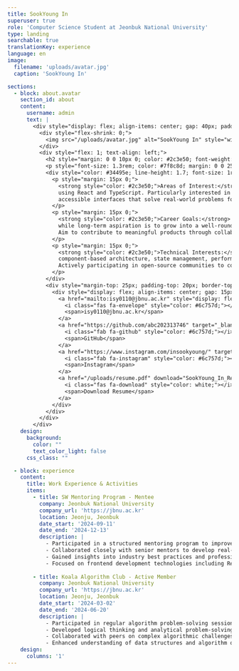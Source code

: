 ```yaml
---
title: SookYoung In
superuser: true
role: 'Computer Science Student at Jeonbuk National University'
type: landing
searchable: true
translationKey: experience
language: en
image:
  filename: 'uploads/avatar.jpg'
  caption: 'SookYoung In'

sections:
  - block: about.avatar
    section_id: about
    content:
      username: admin
      text: |
        <div style="display: flex; align-items: center; gap: 40px; padding: 40px 20px; max-width: 1000px; margin: 0 auto;">
          <div style="flex-shrink: 0;">
            <img src="/uploads/avatar.jpg" alt="SookYoung In" style="width: 200px; height: 200px; border-radius: 50%; object-fit: cover; box-shadow: 0 4px 20px rgba(0,0,0,0.1);">
          </div>
          <div style="flex: 1; text-align: left;">
            <h2 style="margin: 0 0 10px 0; color: #2c3e50; font-weight: 700; font-size: 2.2rem;">SookYoung In</h2>
            <p style="font-size: 1.3rem; color: #7f8c8d; margin: 0 0 25px 0; font-weight: 500;">3rd Year Student, Computer Science & AI, Jeonbuk National University</p>
            <div style="color: #34495e; line-height: 1.7; font-size: 1rem;">
              <p style="margin: 15px 0;">
                <strong style="color: #2c3e50;">Areas of Interest:</strong> Passionate about frontend development with a deep focus on modern web applications 
                using React and TypeScript. Particularly interested in user experience (UX) design, creating intuitive and 
                accessible interfaces that solve real-world problems for users.
              </p>
              <p style="margin: 15px 0;">
                <strong style="color: #2c3e50;">Career Goals:</strong> Short-term goal is to gain practical experience as a frontend specialist, 
                while long-term aspiration is to grow into a well-rounded full-stack developer. 
                Aim to contribute to meaningful products through collaborative teamwork and innovative solutions.
              </p>
              <p style="margin: 15px 0;">
                <strong style="color: #2c3e50;">Technical Interests:</strong> Deeply studying core modern web development concepts including 
                component-based architecture, state management, performance optimization, and responsive design. 
                Actively participating in open-source communities to continuously expand knowledge and skills.
              </p>
            </div>
            <div style="margin-top: 25px; padding-top: 20px; border-top: 1px solid #eee;">
              <div style="display: flex; align-items: center; gap: 15px; flex-wrap: wrap; justify-content: flex-start;">
                <a href="mailto:isy0110@jbnu.ac.kr" style="display: flex; align-items: center; gap: 8px; padding: 8px 15px; background: #f8f9fa; border-radius: 25px; text-decoration: none; color: #495057; font-size: 0.9rem; transition: all 0.3s ease;" onmouseover="this.style.background='#e9ecef'" onmouseout="this.style.background='#f8f9fa'">
                  <i class="fas fa-envelope" style="color: #6c757d;"></i>
                  <span>isy0110@jbnu.ac.kr</span>
                </a>
                <a href="https://github.com/abc202313746" target="_blank" style="display: flex; align-items: center; gap: 8px; padding: 8px 15px; background: #f8f9fa; border-radius: 25px; text-decoration: none; color: #495057; font-size: 0.9rem; transition: all 0.3s ease;" onmouseover="this.style.background='#e9ecef'" onmouseout="this.style.background='#f8f9fa'">
                  <i class="fab fa-github" style="color: #6c757d;"></i>
                  <span>GitHub</span>
                </a>
                <a href="https://www.instagram.com/insookyoung/" target="_blank" style="display: flex; align-items: center; gap: 8px; padding: 8px 15px; background: #f8f9fa; border-radius: 25px; text-decoration: none; color: #495057; font-size: 0.9rem; transition: all 0.3s ease;" onmouseover="this.style.background='#e9ecef'" onmouseout="this.style.background='#f8f9fa'">
                  <i class="fab fa-instagram" style="color: #6c757d;"></i>
                  <span>Instagram</span>
                </a>
                <a href="/uploads/resume.pdf" download="SookYoung_In_Resume.pdf" style="display: flex; align-items: center; gap: 8px; padding: 8px 15px; background: #007bff; border-radius: 25px; text-decoration: none; color: white; font-size: 0.9rem; font-weight: 500; transition: all 0.3s ease;" onmouseover="this.style.background='#0056b3'" onmouseout="this.style.background='#007bff'">
                  <i class="fas fa-download" style="color: white;"></i>
                  <span>Download Resume</span>
                </a>
              </div>
            </div>
          </div>
        </div>
    design:
      background:
        color: ""
        text_color_light: false
      css_class: ""

  - block: experience
    content:
      title: Work Experience & Activities
      items:
        - title: SW Mentoring Program - Mentee
          company: Jeonbuk National University
          company_url: 'https://jbnu.ac.kr'
          location: Jeonju, Jeonbuk
          date_start: '2024-09-11'
          date_end: '2024-12-13'
          description: |
            - Participated in a structured mentoring program to improve practical skills
            - Collaborated closely with senior mentors to develop real-world programming abilities
            - Gained insights into industry best practices and professional development strategies
            - Focused on frontend development technologies including React and TypeScript
        
        - title: Koala Algorithm Club - Active Member
          company: Jeonbuk National University
          company_url: 'https://jbnu.ac.kr'
          location: Jeonju, Jeonbuk
          date_start: '2024-03-02'
          date_end: '2024-06-20'
          description: |
            - Participated in regular algorithm problem-solving sessions and contests
            - Developed logical thinking and analytical problem-solving skills
            - Collaborated with peers on complex algorithmic challenges
            - Enhanced understanding of data structures and algorithm optimization techniques
    design:
      columns: '1'
---
```

